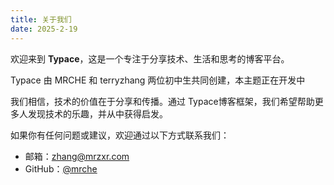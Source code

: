 ```yaml
---
title: 关于我们
date: 2025-2-19
---
```


欢迎来到 **Typace**，这是一个专注于分享技术、生活和思考的博客平台。

Typace 由 MRCHE 和 terryzhang 两位初中生共同创建，本主题正在开发中

我们相信，技术的价值在于分享和传播。通过 Typace博客框架，我们希望帮助更多人发现技术的乐趣，并从中获得启发。

如果你有任何问题或建议，欢迎通过以下方式联系我们：

- 邮箱：[zhang@mrzxr.com](mailto:zhang@mrzxr.com)
- GitHub：[@mrche](https://github.com/mrche)
